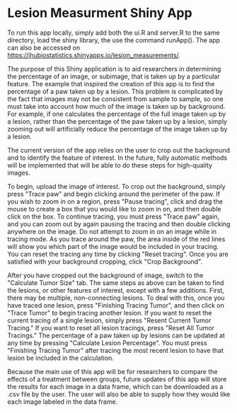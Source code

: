 # Lesion Measurment Shiny App

To run this app locally, simply add both the ui.R and server.R to the same directory, load the shiny library, the use the command runApp(). The app can also be accessed on https://jhubiostatistics.shinyapps.io/lesion_measurements/. 

The purpose of this Shiny application is to aid researchers in determining the percentage of an image, or subimage, that is taken up by a particular feature. The example that inspired the creation of this app is to find the percentage of a paw taken up by a lesion. This problem is complicated by the fact that images may not be consistent from sample to sample, so one must take into account how much of the image is taken up by background. For example, if one calculates the percentage of the full image taken up by a lesion, rather than the percentage of the paw taken up by a lesion, simply zooming out will artificially reduce the percentage of the image taken up by a lesion. 

The current version of the app relies on the user to crop out the background and to identify the feature of interest. In the future, fully automatic methods will be implemented that will be able to do these steps for high-quality images. 

To begin, upload the image of interest. To crop out the background, simply press "Trace paw" and begin clicking around the perimeter of the paw. If you wish to zoom in on a region, press "Pause tracing", click and drag the mouse to create a box that you would like to zoom in on, and then double click on the box. To continue tracing, you must press "Trace paw" again, and you can zoom out by again pausing the tracing and then double clicking anywhere on the image. Do not attempt to zoom in on an image while in tracing mode. As you trace around the paw, the area inside of the red lines will show you which part of the image would be included in your tracing. You can reset the tracing any time by clicking "Reset tracing". Once you are satisfied with your background cropping, click "Crop Background". 

After you have cropped out the background of image, switch to the "Calculate Tumor Size" tab. The same steps as above can be taken to find the lesions, or other features of interest, except with a few additions. First, there may be multiple, non-connecting lesions. To deal with this, once you have traced one lesion, press "Finishing Tracing Tumor", and then click on "Trace Tumor" to begin tracing another lesion. If you want to reset the current tracing of a single lesion, simply press "Resent Current Tumor Tracing." If you want to reset all lesion tracings, press "Reset All Tumor Tracings." The percentage of a paw taken up by lesions can be updated at any time by pressing "Calculate Lesion Percentage". You must press "Finishing Tracing Tumor" after tracing the most recent lesion to have that lesion be included in the calculation. 

Because the main use of this app will be for researchers to compare the effects of a treatment between groups, future updates of this app will store the results for each image in a data frame, which can be downloaded as a .csv file by the user. The user will also be able to supply how they would like each image labeled in the data frame.
